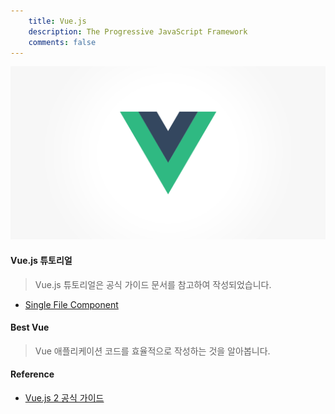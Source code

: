 ```yaml
---
    title: Vue.js
    description: The Progressive JavaScript Framework
    comments: false
---
```


![](/images/logo/vuejs.png)

#### Vue.js 튜토리얼
> Vue.js 튜토리얼은 공식 가이드 문서를 참고하여 작성되었습니다.

- [Single File Component](vuejs-tutorial/single-file-component)

#### Best Vue
> Vue 애플리케이션 코드를 효율적으로 작성하는 것을 알아봅니다.


#### Reference
- [Vue.js 2 공식 가이드](https://kr.vuejs.org/v2/guide/index.html)
